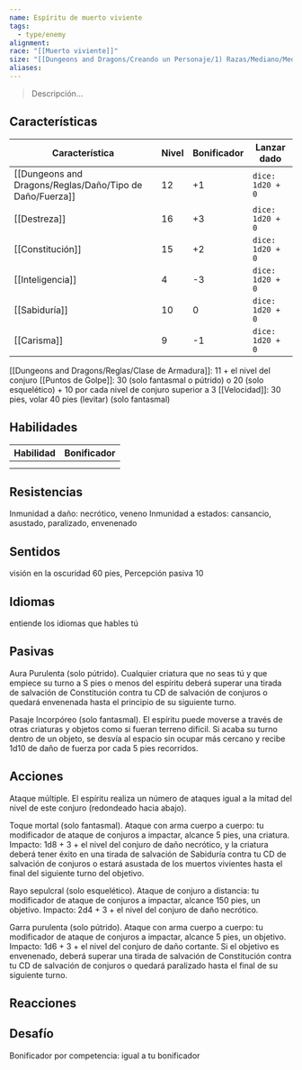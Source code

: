 ```yaml
---
name: Espíritu de muerto viviente
tags:
  - type/enemy
alignment: 
race: "[[Muerto viviente]]"
size: "[[Dungeons and Dragons/Creando un Personaje/1) Razas/Mediano/Mediano]]"
aliases: 
---
```

> Descripción...
## Características
| Característica   | Nivel | Bonificador | Lanzar dado |
| ---------------- | ----- | ----------- | ----------- |
| [[Dungeons and Dragons/Reglas/Daño/Tipo de Daño/Fuerza]]       | 12     | +1           | `dice: 1d20 + 0` |
| [[Destreza]]     | 16     | +3           | `dice: 1d20 + 0`            |
| [[Constitución]] | 15     | +2           | `dice: 1d20 + 0`            |
| [[Inteligencia]] | 4     | -3           | `dice: 1d20 + 0`            |
| [[Sabiduría]]    | 10     | 0           | `dice: 1d20 + 0`            |
| [[Carisma]]      | 9     | -1           | `dice: 1d20 + 0`            |

[[Dungeons and Dragons/Reglas/Clase de Armadura]]: 11 + el nivel del conjuro
[[Puntos de Golpe]]: 30 (solo fantasmal o pútrido) o 20 (solo esquelético) + 10 por cada nivel de conjuro superior a 3
[[Velocidad]]: 30 pies, volar 40 pies (levitar) (solo fantasmal)
## Habilidades
| Habilidad | Bonificador |
| --------- | ----------- |
|           |             |
|           |             |
## Resistencias

Inmunidad a daño: necrótico, veneno
Inmunidad a estados: cansancio, asustado, paralizado, envenenado
## Sentidos

visión en la oscuridad 60 pies, Percepción pasiva 10
## Idiomas

entiende los idiomas que hables tú
## Pasivas

Aura Purulenta (solo pútrido). 
Cualquier criatura que no seas tú y que empiece su turno a S pies o menos del espíritu deberá superar una tirada de salvación de Constitución contra tu CD de salvación de conjuros o quedará envenenada hasta el principio de su siguiente turno.

Pasaje lncorpóreo (solo fantasmal). 
El espíritu puede moverse a través de otras criaturas y objetos como si fueran terreno difícil. Si acaba su turno dentro de un objeto, se desvía al espacio sin ocupar más cercano y recibe 1d10 de daño de fuerza por cada 5 pies recorridos.
## Acciones

Ataque múltiple. 
El espíritu realiza un número de ataques igual a la mitad del nivel de este conjuro (redondeado hacia abajo).

Toque mortal (solo fantasmal). 
Ataque con arma cuerpo a cuerpo: tu modificador de ataque de conjuros a impactar, alcance 5 pies, una criatura. Impacto: 1d8 + 3 + el nivel del conjuro de daño necrótico, y la criatura deberá tener éxito en una tirada de salvación de Sabiduría contra tu CD de salvación de conjuros o estará asustada de los muertos vivientes hasta el final del siguiente turno del objetivo.

Rayo sepulcral (solo esquelético). 
Ataque de conjuro a distancia: tu modificador de ataque de conjuros a impactar, alcance 150 pies, un objetivo. Impacto: 2d4 + 3 + el nivel del conjuro de daño necrótico.

Garra purulenta (solo pútrido). 
Ataque con arma cuerpo a cuerpo: tu modificador de ataque de conjuros a impactar, alcance 5 pies, un objetivo. Impacto: 1d6 + 3 + el nivel del conjuro de daño cortante. Si el objetivo es envenenado, deberá superar una tirada de salvación de Constitución contra tu CD de salvación de conjuros o quedará paralizado hasta el final de su siguiente turno.
## Reacciones

## Desafío

Bonificador por competencia: igual a tu bonificador